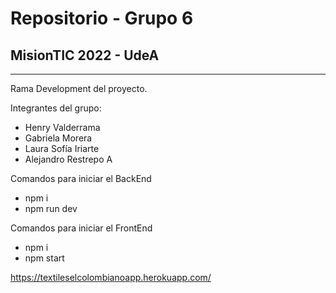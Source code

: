 # Repositorio - Grupo 6 
## MisionTIC 2022 - UdeA
---

Rama Development del proyecto.

Integrantes del grupo:
- Henry Valderrama
- Gabriela Morera
- Laura Sofía Iriarte
- Alejandro Restrepo A

Comandos para iniciar el BackEnd
- npm i
- npm run dev 

Comandos para iniciar el FrontEnd
- npm i
- npm start

https://textileselcolombianoapp.herokuapp.com/
